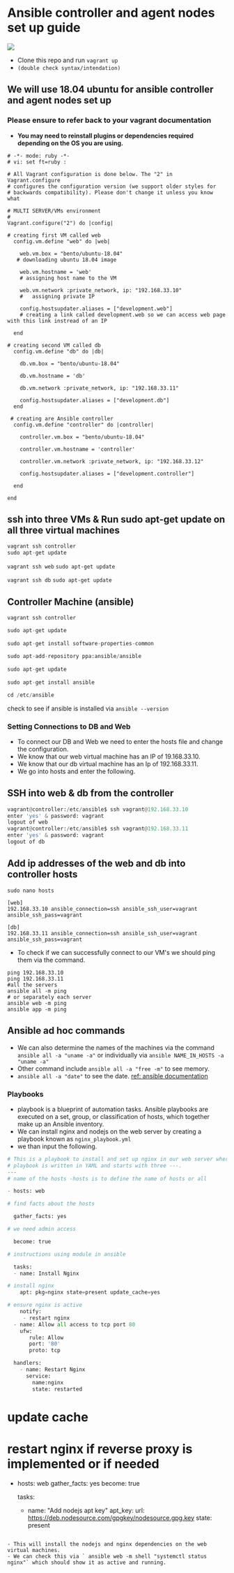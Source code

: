 
# Ansible controller and agent nodes set up guide
![](ansible.png)
- Clone this repo and run `vagrant up`
- `(double check syntax/intendation)`

## We will use 18.04 ubuntu for ansible controller and agent nodes set up 
### Please ensure to refer back to your vagrant documentation

- **You may need to reinstall plugins or dependencies required depending on the OS you are using.**

```vagrant 
# -*- mode: ruby -*-
# vi: set ft=ruby :

# All Vagrant configuration is done below. The "2" in Vagrant.configure
# configures the configuration version (we support older styles for
# backwards compatibility). Please don't change it unless you know what

# MULTI SERVER/VMs environment 
#
Vagrant.configure("2") do |config|

# creating first VM called web  
  config.vm.define "web" do |web|
    
    web.vm.box = "bento/ubuntu-18.04"
   # downloading ubuntu 18.04 image

    web.vm.hostname = 'web'
    # assigning host name to the VM
    
    web.vm.network :private_network, ip: "192.168.33.10"
    #   assigning private IP
    
    config.hostsupdater.aliases = ["development.web"]
    # creating a link called development.web so we can access web page with this link instread of an IP   
        
  end
  
# creating second VM called db
  config.vm.define "db" do |db|
    
    db.vm.box = "bento/ubuntu-18.04"
    
    db.vm.hostname = 'db'
    
    db.vm.network :private_network, ip: "192.168.33.11"
    
    config.hostsupdater.aliases = ["development.db"]     
  end

 # creating are Ansible controller
  config.vm.define "controller" do |controller|
    
    controller.vm.box = "bento/ubuntu-18.04"
    
    controller.vm.hostname = 'controller'
    
    controller.vm.network :private_network, ip: "192.168.33.12"
    
    config.hostsupdater.aliases = ["development.controller"] 
    
  end

end
```
## ssh into three VMs & Run sudo apt-get update on all three virtual machines
```python
vagrant ssh controller
sudo apt-get update
```
`vagrant ssh web`
`sudo apt-get update`

`vagrant ssh db`
`sudo apt-get update`

## Controller Machine (ansible)

```python
vagrant ssh controller

sudo apt-get update
  
sudo apt-get install software-properties-common
  
sudo apt-add-repository ppa:ansible/ansible
  
sudo apt-get update
  
sudo apt-get install ansible

cd /etc/ansible
```
check to see if ansible is installed via `ansible --version`

### Setting Connections to DB and Web

- To connect our DB and Web we need to enter the hosts file and change the configuration.
- We know that our web virtual machine has an IP of 19.168.33.10.
- We know that our db virtual machine has an Ip of 192.168.33.11.
- We go into hosts and enter the following.

## SSH into web & db from the controller
```python
vagrant@controller:/etc/ansible$ ssh vagrant@192.168.33.10
enter 'yes' & password: vagrant
logout of web
vagrant@controller:/etc/ansible$ ssh vagrant@192.168.33.11
enter 'yes' & password: vagrant
logout of db
```
## Add ip addresses of the web and db into controller hosts

`sudo nano hosts`

```hosts
[web]
192.168.33.10 ansible_connection=ssh ansible_ssh_user=vagrant ansible_ssh_pass=vagrant

[db]
192.168.33.11 ansible_connection=ssh ansible_ssh_user=vagrant ansible_ssh_pass=vagrant

```
- To check if we can successfully connect to our VM's we should ping them via the command.
```
ping 192.168.33.10
ping 192.168.33.11
#all the servers
ansible all -m ping
# or separately each server
ansible web -m ping
ansible app -m ping
```
## Ansible ad hoc commands
- We can also determine the names of the machines via the command `ansible all -a "uname -a"` or individually via `ansible NAME_IN_HOSTS -a "uname -a"`
- Other command include `ansible all -a "free -m"` to see memory.
- `ansible all -a "date"` to see the date.
[ref: ansible documentation](https://docs.ansible.com/ansible/latest/user_guide/intro_adhoc.html)

### Playbooks

-  playbook is a blueprint of automation tasks. Ansible playbooks are executed on a set, group, or classification of hosts, which together make up an Ansible inventory.
- We can install nginx and nodejs on the web server by creating a playbook known as `nginx_playbook.yml`
- we than input the following.

```python
# This is a playbook to install and set up nginx in our web server where the ip is 198.162.33.10.
# playbook is written in YAML and starts with three ---.
---
# name of the hosts -hosts is to define the name of hosts or all

- hosts: web

# find facts about the hosts

  gather_facts: yes

# we need admin access

  become: true

# instructions using module in ansible

  tasks: 
  - name: Install Nginx

# install nginx
    apt: pkg=nginx state=present update_cache=yes

# ensure nginx is active
    notify:
     - restart nginx
  - name: Allow all access to tcp port 80
    ufw:
       rule: Allow
       port: '80'
       proto: tcp

  handlers:
    - name: Restart Nginx
      service:
        name:nginx
        state: restarted
```

# update cache
# restart nginx if reverse proxy is implemented or if needed
- hosts: web
  gather_facts: yes
  become: true

  tasks:
    - name: "Add nodejs apt key"
      apt_key:
        url: https://deb.nodesource.com/gpgkey/nodesource.gpg.key
        state: present

```
  
- This will install the nodejs and nginx dependencies on the web virtual machines. 
- We can check this via ` ansible web -m shell "systemctl status nginx"` which should show it as active and running.
